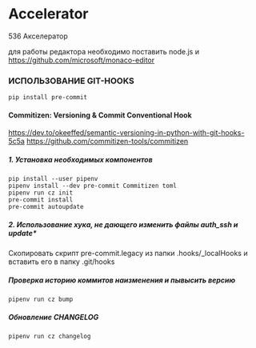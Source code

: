 # Accelerator

536 Акселератор

для работы редактора необходимо поставить node.js и https://github.com/microsoft/monaco-editor


### ИСПОЛЬЗОВАНИЕ GIT-HOOKS

```console
pip install pre-commit
```

#### Commitizen: Versioning & Commit Conventional Hook
https://dev.to/okeeffed/semantic-versioning-in-python-with-git-hooks-5c5a
https://github.com/commitizen-tools/commitizen

##### 1. Установка необходимых компонентов
```console
pip install --user pipenv
pipenv install --dev pre-commit Commitizen toml
pipenv run cz init
pre-commit install
pre-commit autoupdate
```

##### 2. Использование хука, не дающего изменить файлы auth_ssh и update*
Скопировать скрипт pre-commit.legacy из папки .hooks/_localHooks и вставить его в папку .git/hooks

##### Проверка историю коммитов наизменения и пывысить версию
```console
pipenv run cz bump
```

##### Обновление CHANGELOG
```console
pipenv run cz changelog
```

